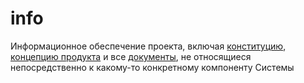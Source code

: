 # info
Информационное обеспечение проекта, включая [конституцию](https://github.com/u-transnet/info/wiki/0.-Конституция), [концепцию продукта](https://github.com/u-transnet/info/issues/1) и все [документы](https://github.com/u-transnet/info/wiki), не относящиеся непосредственно к какому-то конкретному компоненту Системы
